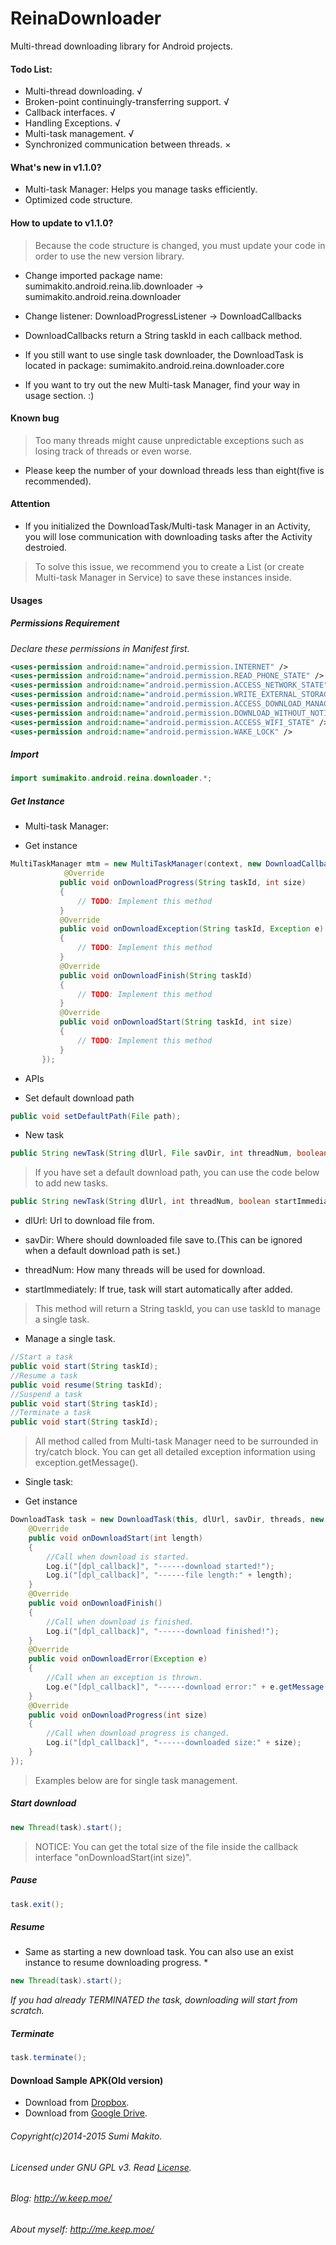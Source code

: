 ReinaDownloader
===============

Multi-thread downloading library for Android projects.

#### Todo List:

* Multi-thread downloading. √
* Broken-point continuingly-transferring support. √
* Callback interfaces. √
* Handling Exceptions. √
* Multi-task management. √
* Synchronized communication between threads. ×

#### What's new in v1.1.0?

* Multi-task Manager: Helps you manage tasks efficiently.
* Optimized code structure.

#### How to update to v1.1.0?

> Because the code structure is changed, you must update your code in order to use the new version library.

* Change imported package name: sumimakito.android.reina.lib.downloader → sumimakito.android.reina.downloader

* Change listener: DownloadProgressListener → DownloadCallbacks

* DownloadCallbacks return a String taskId in each callback method.

* If you still want to use single task downloader, the DownloadTask is located in package: sumimakito.android.reina.downloader.core

* If you want to try out the new Multi-task Manager, find your way in usage section. :)

#### Known bug

> Too many threads might cause unpredictable exceptions such as losing track of threads or even worse.

* Please keep the number of your download threads less than eight(five is recommended).

#### Attention

* If you initialized the DownloadTask/Multi-task Manager in an Activity, you will lose communication with downloading tasks after the Activity destroied.

> To solve this issue, we recommend you to create a List<DownloadTask> (or create Multi-task Manager in Service) to save these instances inside.

#### Usages

##### Permissions Requirement

*Declare these permissions in Manifest first.*

```xml
<uses-permission android:name="android.permission.INTERNET" />
<uses-permission android:name="android.permission.READ_PHONE_STATE" />
<uses-permission android:name="android.permission.ACCESS_NETWORK_STATE" />
<uses-permission android:name="android.permission.WRITE_EXTERNAL_STORAGE" />
<uses-permission android:name="android.permission.ACCESS_DOWNLOAD_MANAGER" />
<uses-permission android:name="android.permission.DOWNLOAD_WITHOUT_NOTIFICATION" />
<uses-permission android:name="android.permission.ACCESS_WIFI_STATE" />
<uses-permission android:name="android.permission.WAKE_LOCK" />
```

##### Import

```java
import sumimakito.android.reina.downloader.*;
```

##### Get Instance

* Multi-task Manager:

 * Get instance
 ```java
 MultiTaskManager mtm = new MultiTaskManager(context, new DownloadCallbacks(){
			 @Override
 			public void onDownloadProgress(String taskId, int size)
	 		{
 				// TODO: Implement this method
	 		}
 			@Override
	 		public void onDownloadException(String taskId, Exception e)
 			{
		 		// TODO: Implement this method
 			}
 			@Override
 			public void onDownloadFinish(String taskId)
 			{
	 			// TODO: Implement this method
 			}
		 	@Override
 			public void onDownloadStart(String taskId, int size)
	 		{
 				// TODO: Implement this method
	 		}
	 	});
 ```

 * APIs
 
  * Set default download path
  ```java
  public void setDefaultPath(File path);
  ```
  
  * New task
  ```java
  public String newTask(String dlUrl, File savDir, int threadNum, boolean startImmediately);
  ```
  
  > If you have set a default download path, you can use the code below to add new tasks.
  
  ```java
  public String newTask(String dlUrl, int threadNum, boolean startImmediately);
  ```
   * dlUrl: Url to download file from.
   
   * savDir: Where should downloaded file save to.(This can be ignored when a default download path is set.)
   
   * threadNum: How many threads will be used for download.
   
   * startImmediately: If true, task will start automatically after added.
   
   > This method will return a String taskId, you can use taskId to manage a single task.
  
  * Manage a single task.
  
  ```java
  //Start a task
  public void start(String taskId);
  //Resume a task
  public void resume(String taskId);
  //Suspend a task
  public void start(String taskId);
  //Terminate a task
  public void start(String taskId);
  ```
 > All method called from Multi-task Manager need to be surrounded in try/catch block. You can get all detailed exception information using exception.getMessage().
 
* Single task:

 * Get instance
 
```java
DownloadTask task = new DownloadTask(this, dlUrl, savDir, threads, new DownloadProgressListener(){
	@Override
	public void onDownloadStart(int length)
	{
		//Call when download is started.
		Log.i("[dpl_callback]", "------download started!");
		Log.i("[dpl_callback]", "------file length:" + length);
	}
	@Override
	public void onDownloadFinish()
	{
		//Call when download is finished.
		Log.i("[dpl_callback]", "------download finished!");
	}
	@Override
	public void onDownloadError(Exception e)
	{
		//Call when an exception is thrown.
		Log.e("[dpl_callback]", "------download error:" + e.getMessage());
	}
	@Override
	public void onDownloadProgress(int size)
	{
		//Call when download progress is changed.
		Log.i("[dpl_callback]", "------downloaded size:" + size);
	}
});
```

> Examples below are for single task management.

##### Start download

```java
new Thread(task).start();
```

> NOTICE: You can get the total size of the file inside the callback interface "onDownloadStart(int size)".

##### Pause

```java
task.exit();
```

##### Resume

* Same as starting a new download task. You can also use an exist instance to resume downloading progress. *

```java
new Thread(task).start();
```

*If you had already TERMINATED the task, downloading will start from scratch.*

##### Terminate

```java
task.terminate();
```

#### Download Sample APK(Old version)

* Download from [Dropbox]( https://www.dropbox.com/s/3h99f578dongraw/ReinaDownloaderDemo.apk).
* Download from [Google Drive](https://docs.google.com/file/d/0B_-0A4yjEnvMWDh2S0MzbzZkUm8/edit?usp=docslist_api).

###### Copyright(c)2014-2015 Sumi Makito.
###### Licensed under GNU GPL v3. Read [License](LISENSE).
###### Blog: http://w.keep.moe/
###### About myself: http://me.keep.moe/